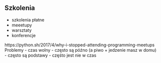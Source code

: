 
## Szkolenia

- szkolenia płatne
- meeetupy
- warsztaty
- konferencje

<aside class="notes">
https://python.sh/2017/4/why-i-stopped-attending-programming-meetups
Problemy
- czas wolny
- często są późno (a piwo + jedzenie masz w domu)
- często są podstawy
- częśto jest nie w czas

</aside>



